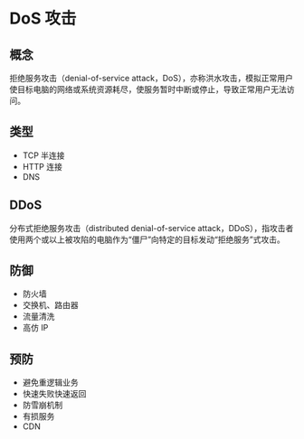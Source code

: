 # DoS 攻击

## 概念

拒绝服务攻击（denial-of-service attack，DoS），亦称洪水攻击，模拟正常用户使目标电脑的网络或系统资源耗尽，使服务暂时中断或停止，导致正常用户无法访问。

## 类型

- TCP 半连接
- HTTP 连接
- DNS

## DDoS

分布式拒绝服务攻击（distributed denial-of-service attack，DDoS），指攻击者使用两个或以上被攻陷的电脑作为“僵尸”向特定的目标发动“拒绝服务”式攻击。

## 防御

- 防火墙
- 交换机、路由器
- 流量清洗
- 高仿 IP

## 预防

- 避免重逻辑业务
- 快速失败快速返回
- 防雪崩机制
- 有损服务
- CDN
